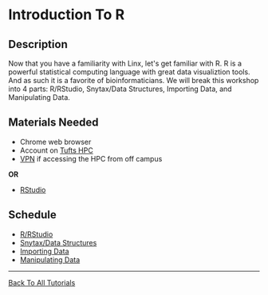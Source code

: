 # Introduction To R

## Description

Now that you have a familiarity with Linx, let's get familiar with R. R is a powerful statistical computing language with great data visualiztion tools. And as such it is a favorite of bioinformaticians. We will break this workshop into 4 parts: R/RStudio, Snytax/Data Structures, Importing Data, and Manipulating Data.

## Materials Needed
- Chrome web browser
- Account on [Tufts HPC](https://access.tufts.edu/research-cluster-account)
- [VPN](https://access.tufts.edu/vpn) if accessing the HPC from off campus

**OR**

- [RStudio](https://www.rstudio.com/products/rstudio/download/)

## Schedule
* [R/RStudio](R_RStudio/R_RStudio.md)
* [Snytax/Data Structures](Syntax_DataStructures/Syntax_DataStructures.md)
* [Importing Data](ImportingData/ImportingData.md)
* [Manipulating Data](ManipulatingData/ManipulatingData.md)

___________________________________________________________________________________________________________________________________________________________________________________

[Back To All Tutorials](../../README.md)
